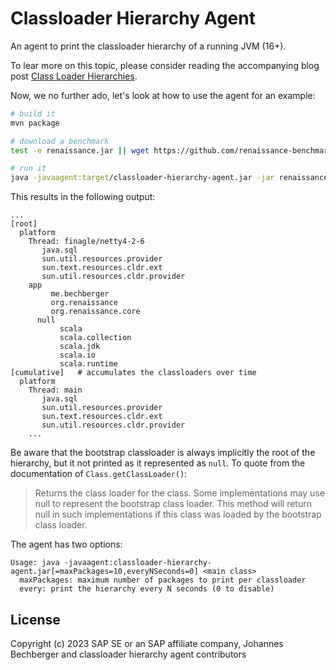 Classloader Hierarchy Agent
===========================

An agent to print the classloader hierarchy of a running JVM (16+).

To lear more on this topic, please consider reading the accompanying blog post
[Class Loader Hierarchies](https://mostlynerdless.de/blog/2023/06/02/class-loader-hierarchies/).

Now, we no further ado, let's look at how to use the agent for an example:

```sh
# build it
mvn package

# download a benchmark
test -e renaissance.jar || wget https://github.com/renaissance-benchmarks/renaissance/releases/download/v0.14.2/renaissance-gpl-0.14.2.jar -O renaissance.jar

# run it
java -javaagent:target/classloader-hierarchy-agent.jar -jar renaissance.jar finagle-http -r 1
```

This results in the following output:

```
...
[root]
  platform
    Thread: finagle/netty4-2-6
       java.sql
       sun.util.resources.provider
       sun.text.resources.cldr.ext
       sun.util.resources.cldr.provider
    app
         me.bechberger
         org.renaissance
         org.renaissance.core
      null
           scala
           scala.collection
           scala.jdk
           scala.io
           scala.runtime
[cumulative]   # accumulates the classloaders over time
  platform
    Thread: main
       java.sql
       sun.util.resources.provider
       sun.text.resources.cldr.ext
       sun.util.resources.cldr.provider
    ...
```

Be aware that the bootstrap classloader is always implicitly the root of the hierarchy, but it not printed
as it represented as `null`. To quote from the documentation of `Class.getClassLoader()`:

> Returns the class loader for the class. Some implementations may use null to represent the bootstrap class loader. 
> This method will return null in such implementations if this class was loaded by the bootstrap class loader.

The agent has two options:

```
Usage: java -javaagent:classloader-hierarchy-agent.jar[=maxPackages=10,everyNSeconds=0] <main class>
  maxPackages: maximum number of packages to print per classloader
  every: print the hierarchy every N seconds (0 to disable)
```

License
-------
Copyright (c) 2023 SAP SE or an SAP affiliate company, Johannes Bechberger
and classloader hierarchy agent contributors